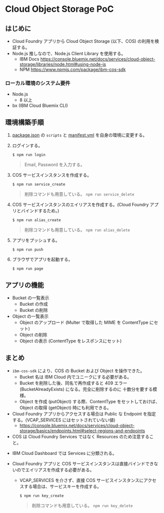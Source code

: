 # Cloud Object Storage PoC

## はじめに
* Cloud Foundry アプリから Cloud Object Storage (以下、COS) の利用を検証する。
* Node.js 推しなので、Node.js Client Library を使用する。
  - IBM Docs https://console.bluemix.net/docs/services/cloud-object-storage/libraries/node.html#using-node-js
  - NPM https://www.npmjs.com/package/ibm-cos-sdk

### ローカル環境のシステム要件
* Node.js
  - 8 以上
* bx (IBM Cloud Bluemix CLI)

## 環境構築手順
1. [package.json](./package.json) の `scripts` と [manifest.yml](./manifest.yml) を自身の環境に変更する。

1. ログインする。

    ```
    $ npm run login
    ```
    > Email, Password を入力する。

1. COS サービスインスタンスを作成する。

    ```
    $ npm run service_create
    ```
    > 削除コマンドも用意している。 `npm run service_delete`


1. COS サービスインスタンスのエイリアスを作成する。(Cloud Foundry アプリとバインドするため。)

    ```
    $ npm run alias_create
    ```
    > 削除コマンドも用意している。 `npm run alias_delete`


1. アプリをプッシュする。

    ```
    $ npm run push
    ```

1. ブラウザでアプリを起動する。

    ```
    $ npm run page
    ```

## アプリの機能
* Bucket の一覧表示
  - Bucket の作成
  - Bucket の削除
* Object の一覧表示
  - Object のアップロード (Multer で取得した MIME を ContentType にセット)
  - Object の削除
  - Object の表示 (ContentType をレスポンスにセット)

## まとめ
* `ibm-cos-sdk` により、COS の Bucket および Object を操作できた。
  - Bucket 名は IBM Cloud 内でユニークにする必要がある。
  - Bucket を削除した後、同名で再作成すると 409 エラー (BucketAlreadyExists) になる。完全に削除するのに 十数分を要する模様。
  - Object を作成 (putObject) する際、ContentType をセットしておけば、Object の取得 (getObject) 時にも利用できる。
* Cloud Foundry アプリからアクセスする場合は Public な Endpoint を指定する。(VCAP_SERVICES にはセットされていない値)
  - https://console.bluemix.net/docs/services/cloud-object-storage/basics/endpoints.html#select-regions-and-endpoints
*  COS は Cloud Foundry Services ではなく Resources のため注意すること。
  - IBM Cloud Dashboard では Services に分類される。
* Cloud Foundry アプリと COS サービスインスタンスは直接バインドできないのでエイリアスを作成する必要がある。
  - VCAP_SERVICES を介さず、直接 COS サービスインスタンスにアクセスする場合は、サービスキーを作成する。

    ```
    $ npm run key_create
    ```
    > 削除コマンドも用意している。 `npm run key_delete`
